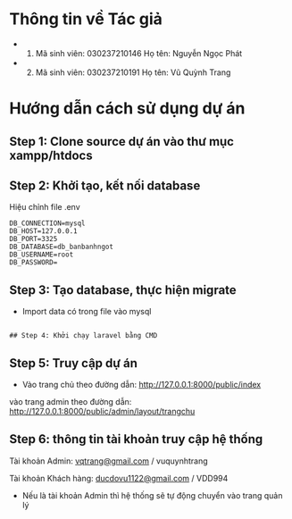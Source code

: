 # Thông tin về Tác giả
- 1. Mã sinh viên: 030237210146
Họ tên: Nguyễn Ngọc Phát
- 2. Mã sinh viên: 030237210191
Họ tên: Vũ Quỳnh Trang

# Hướng dẫn cách sử dụng dự án
## Step 1: Clone source dự án vào thư mục xampp/htdocs

## Step 2: Khởi tạo, kết nối database
Hiệu chỉnh file .env
```
DB_CONNECTION=mysql
DB_HOST=127.0.0.1
DB_PORT=3325
DB_DATABASE=db_banbanhngot
DB_USERNAME=root
DB_PASSWORD=
```

## Step 3: Tạo database, thực hiện migrate
- Import data có trong file vào mysql
```

## Step 4: Khởi chạy laravel bằng CMD
```

## Step 5: Truy cập dự án
- Vào trang chủ theo đường dẫn: http://127.0.0.1:8000/public/index

vào trang admin theo đường dẫn: http://127.0.0.1:8000/public/admin/layout/trangchu

## Step 6: thông tin tài khoản truy cập hệ thống
Tài khoản Admin:
vqtrang@gmail.com / vuquynhtrang

Tài khoản Khách hàng:
ducdovu1122@gmail.com / VDD994

- Nếu là tài khoản Admin thì hệ thống sẽ tự động chuyển vào trang quản lý
